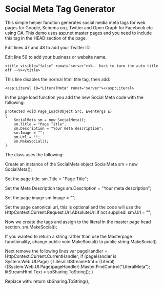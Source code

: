 # Social Meta Tag Generator


This simple helper function generates social media meta tags for web pages for Google, Schema.org, Twitter and Open Graph for Facebook etc using C#.
This demo uses asp.net master pages and you need to include this tag in the HEAD section of the page.

Edit lines 47 and 48 to add your Twitter ID.

Edit line 56 to add your business or website name.

    <title visible="false" runat="server"><%-- hack to turn the auto title off --%></title>

This line disables the normal html title tag, then add:

    <asp:Literal ID="LiteralMeta" runat="server"></asp:Literal>

In the page load function you add the new Social Meta code with the following:


    protected void Page_Load(Object Src, EventArgs E)
    {
        SocialMeta sm = new SocialMeta();
        sm.Title = "Page Title";
        sm.Description = "Your meta description";
        sm.Image = ""; 
        sm.Url = "";  
        sm.MakeSocial();
    }

The class uses the following:

Create an instance of the SocialMeta object
    SocialMeta sm = new SocialMeta();

Set the page title:
    sm.Title = "Page Title";

Set the Meta Description tags
    sm.Description = "Your meta description";

Set the page image
    sm.Image = "";

Set the page canonical url, this is optional and the code will use the HttpContext.Current.Request.Url.AbsoluteUri if not supplied.
    sm.Url = "";  

Now we create the tags and assign to the literal in the master page head section.
    sm.MakeSocial();

If you wanted to return a string rather than use the Masterpage functionality, change 
    public void MakeSocial()
to
    public string MakeSocial()

Next remove the following lines
    var pageHandler = HttpContext.Current.CurrentHandler;
            if (pageHandler is System.Web.UI.Page)
            {
                Literal litStreamHtml = (Literal)((System.Web.UI.Page)pageHandler).Master.FindControl("LiteralMeta");
                litStreamHtml.Text = sbSharing.ToString();
        }

Replace with: 
    return sbSharing.ToString();
